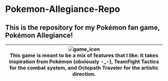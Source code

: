 # Pokemon-Allegiance-Repo

## This is the repository for my Pokémon fan game, Pokémon Allegiance!

| ![game_icon](https://github.com/ArkAow/Pokemon-Allegiance-Repo/assets/127493733/2e95919d-3276-40d7-b329-efe4a95f315c) <br/> This game is meant to be a mix of features that I like. It takes inspiration from Pokémon (obviously -_-), TeamFight Tactics for the combat system, and Octopath Traveler for the artistic direction. |
|-----------------------------------------------------------------------------------------------------------------------------------------------------------------------------------------------------------------------------------------|

